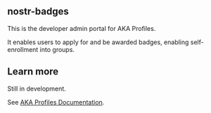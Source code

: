 ## nostr-badges

This is the developer admin portal for AKA Profiles. 

It enables users to apply for and be awarded badges, enabling self-enrollment into groups.

## Learn more

Still in development. 

See [AKA Profiles Documentation](https://docs.akaprofiles.com/docs/intro).
